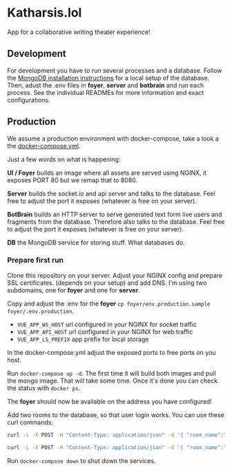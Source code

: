 # Katharsis.lol

App for a collaborative writing theater experience!


## Development

For development you have to run several processes and a database.
Follow the [MongoDB installation instructions](https://docs.mongodb.com/manual/installation/) for a local setup of the database.
Then, adust the .env files in **foyer**, **server** and **botbrain** and run each process.
See the individual READMEs for more information and exact configurations.


## Production

We assume a production environment with docker-compose, take a look a the [docker-compose.yml](docker-compose.yml).

Just a few words on what is happening:

**UI / Foyer** builds an image where all assets are served using NGINX, it exposes PORT 80 but we remap that to 8080.

**Server** builds the socket.io and api server and talks to the database. Feel free to adjust the port it exposes (whatever is free on your server).

**BotBrain** builds an HTTP server to serve generated text form live users and fragments from the database. Therefore also talks to the database. Feel free to adjust the port it exposes (whatever is free on your server).

**DB** the MongoDB service for storing stuff. What databases do.


### Prepare first run

Clone this repository on your server. Adjust your NGINX config and prepare SSL certificates. (depends on your setup) and add DNS. I'm using two subdomains, one for **foyer** and one for **server**.

Copy and adjust the .env for the **foyer** `cp foyer/env.production.sample foyer/.env.production`.

- `VUE_APP_WS_HOST` url configured in your NGINX for socket traffic
- `VUE_APP_API_HOST` url configured in your NGINX for web traffic
- `VUE_APP_LS_PREFIX` app prefix for local storage

In the docker-compose.yml adjust the exposed ports to free ports on you host.

Run `docker-compose up -d`. The first time it will build both images and pull the mongo image. That will take some time. Once it's done you can check the status with `docker ps`.

The **foyer** should now be available on the address you have configured!

Add two rooms to the database, so that user login works. You can use these curl commands:

``` bash
curl -i -X POST -H "Content-Type: application/json" -d '{ "room_name":"Writers Room", "main":true, "private":false }' localhost:3000/api/room

curl -i -X POST -H "Content-Type: application/json" -d '{ "room_name":"Stage", "main":true, "private":false, "locked": true }' localhost:3000/api/room
```

Run `docker-compose down` to shut down the services.
